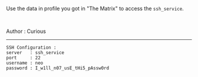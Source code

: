Use the data in profile you got in "The Matrix" to access the `ssh_service`.

<br>

Author : Curious

---

```plain
SSH Configuration : 
server   : ssh_service
port     : 22
username : neo
password : I_w1ll_n07_usE_tHi5_pAssw0rd
```